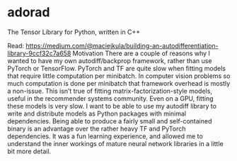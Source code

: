 # adorad
The Tensor Library for Python, written in C++

Read: https://medium.com/@maciejkula/building-an-autodifferentiation-library-9ccf32c7a658
Motivation
There are a couple of reasons why I wanted to have my own autodiff/backprop framework, rather than use PyTorch or TensorFlow.
PyTorch and TF are quite slow when fitting models that require little computation per minibatch. In computer vision problems so much computation is done per minibatch that framework overhead is mostly a non-issue. This isn’t true of fitting matrix-factorization-style models, useful in the recommender systems community. Even on a GPU, fitting these models is very slow.
I want to be able to use my autodiff library to write and distribute models as Python packages with minimal dependencies. Being able to produce a fairly small and self-contained binary is an advantage over the rather heavy TF and PyTorch dependencies.
It was a fun learning experience, and allowed me to understand the inner workings of mature neural network libraries in a little bit more detail.